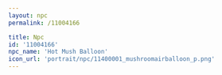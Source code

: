 ```yaml
---
layout: npc
permalink: /11004166

title: Npc
id: '11004166'
npc_name: 'Hot Mush Balloon'
icon_url: 'portrait/npc/11400001_mushroomairballoon_p.png'
---
```


